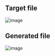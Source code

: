## Target file
![image](https://github.com/Pranay-Pandey/PlayCSS-solutions/assets/79053599/16e199d0-9111-44ff-ba54-e669ff6977b1)

## Generated file
![image](https://github.com/Pranay-Pandey/PlayCSS-solutions/assets/79053599/25e1d3c5-8728-4c9f-b046-3ef772cfd602)
